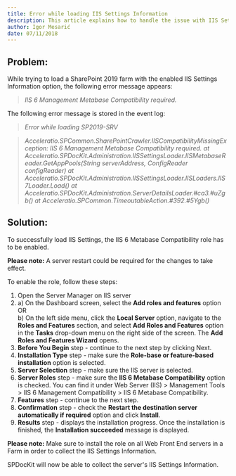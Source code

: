 ```yaml
---
title: Error while loading IIS Settings Information
description: This article explains how to handle the issue with IIS Settings load on SharePoint 2019.
author: Igor Mesarić    
date: 07/11/2018
---
```


## Problem:
While trying to load a SharePoint 2019 farm with the enabled IIS Settings Information option, the following error message appears:

> *IIS 6 Management Metabase Compatibility required.*

The following error message is stored in the event log:

> *Error while loading SP2019-SRV*

> *Acceleratio.SPCommon.SharePointCrawler.IISCompatibilityMissingException: IIS 6 Management Metabase Compatibility required.*
  *at Acceleratio.SPDocKit.Administration.IISSettingsLoader.IISMetabaseReader.GetAppPools(String serverAddress, ConfigReader configReader)*
  *at Acceleratio.SPDocKit.Administration.IISSettingsLoader.IISLoaders.IIS7Loader.Load()*
  *at Acceleratio.SPDocKit.Administration.ServerDetailsLoader.#ca3.#uZgb()*
  *at Acceleratio.SPCommon.TimeoutableAction.#392.#5Ygb()*

## Solution:
To successfully load IIS Settings, the IIS 6 Metabase Compatibility role has to be enabled. 

__Please note:__ A server restart could be required for the changes to take effect.

To enable the role, follow these steps:

1. Open the Server Manager on IIS server
1. a) On the Dashboard screen, select the __Add roles and features__ option<br/>
OR<br/>
b) On the left side menu, click the __Local Server__ option, navigate to the __Roles and Features__ section, and select __Add Roles and Features__ option in the __Tasks__ drop-down menu on the right side of the screen. The __Add Roles and Features Wizard__ opens.
1. __Before You Begin__ step - continue to the next step by clicking Next.
1. __Installation Type__ step - make sure the __Role-base or feature-based installation__ option is selected.
1. __Server Selection__ step - make sure the IIS server is selected.
1. __Server Roles__ step - make sure the __IIS 6 Metabase Compatibility__ option is checked. You can find it under Web Server (IIS) > Management Tools > IIS 6 Management Compatibility > IIS 6 Metabase Compatibility.
1. __Features__ step - continue to the next step.
1. __Confirmation__ step - check the __Restart the destination server automatically if required__ option and click __Install__.
1. __Results__ step - displays the installation progress. Once the installation is finished, the __Installation succeeded__ message is displayed. 

__Please note:__ Make sure to install the role on all Web Front End servers in a Farm in order to collect the IIS Settings Information.

SPDocKit will now be able to collect the server's IIS Settings Information.